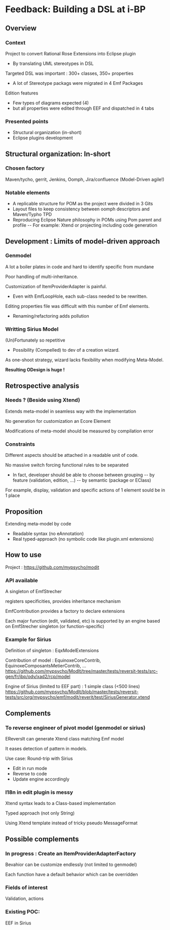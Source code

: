 # Feedback: Building a DSL at i-BP
## Overview
### Context

Project to convert Rational Rose Extensions into Eclipse plugin 

- By translating UML stereotypes in DSL

Targeted DSL was important : 300+ classes, 350+ properties

- A lot of Stereotype packags were migrated in 4 Emf Packages

Edition features
- Few types of diagrams expected (4)  
- but all properties were edited through EEF and dispatched in 4 tabs

### Presented points
- Structural organization (in-short)
- Eclipse plugins development


## Structural organization: In-short
### Chosen factory
Maven/tycho, gerrit, Jenkins, Oomph, Jira/confluence (Model-Driven agile!)

### Notable elements
- A replicable structure for POM as the project were divided in 3 Gits
- Layout files to keep consistency between oomph descriptors and Maven/Typho TPD
- Reproducing Eclipse Nature philosophy in POMs using Pom parent and profile
-- For example: Xtend or projecting including code generation

## Development : Limits of model-driven approach
### Genmodel
A lot a boiler plates in code and hard to identify specific from mundane

Poor handling of multi-inheritance.

Customization of ItemProviderAdapter is painful.
- Even with EmfLoopHole, each sub-class needed to be rewritten.

Editing properties file was difficult with this number of Emf elements.
- Renaming/refactoring adds pollution

### Writting Sirius Model
(Un)Fortunately so repetitive 
- Possibility (Compelled) to dev of a creation wizard.

As one-shoot strategy, wizard lacks flexibility when modifying Meta-Model.

**Resulting ODesign is huge !**

## Retrospective analysis
### Needs ? (Beside using Xtend)
Extends meta-model in seamless way with the implementation

No generation for customization an Ecore Element

Modifications of meta-model should be measured by compilation error

### Constraints

Different aspects should be attached in a readable unit of code. 

No massive switch forcing functional rules to be separated

- In fact, developer should be able to choose between grouping 
-- by feature (validation, edition, ...)
-- by semantic (package or EClass) 

For example, display, validation and specific actions of 1 element sould be in 1 place

## Proposition
Extending meta-model by code
- Readable syntax (no eAnnotation)
- Real typed-approach (no symbolic code like plugin.xml extensions)





## How to use
Project : https://github.com/mypsycho/modit 
### API available

A singleton of EmfStrecher 

registers specificities, provides inheritance mechanism

EmfContribution provides a factory to declare extensions

Each major function (edit, validated, etc) is supported by an engine based on EmfStrecher singleton (or function-specific)

### Example for Sirius

Definition of singleton : EqxModelExtensions

Contribution of model : EquinoxeCoreContrib, EquinoxeComposantsMetierContrib, …
https://github.com/mypsycho/ModIt/tree/master/tests/reversit-tests/src-gen/fr/ibp/odv/xad2/rcp/model 

Engine of Sirius (limited to EEF part) : 1 simple class (<500 lines)
https://github.com/mypsycho/ModIt/blob/master/tests/reversit-tests/src/org/mypsycho/emf/modit/reverit/test/SiriusGenerator.xtend 

## Complements

### To reverse engineer of pivot model (genmodel or sirius)
EReversIt can generate Xtend class matching Emf model

It eases detection of pattern in models.

Use case: Round-trip with Sirius
- Edit in run mode
- Reverse to code
- Update engine accordingly

### I18n in edit plugin is messy

Xtend syntax leads to a Class-based implementation 

Typed approach (not only String)

Using Xtend template instead of tricky pseudo MessageFormat

## Possible complements

### In progress : Create an ItemProviderAdapterFactory

Bevahior can be customize endlessly (not limited to genmodel)

Each function have a default behavior which can be overridden

### Fields of interest
Validation, actions

### Existing POC: 
EEF in Sirius


